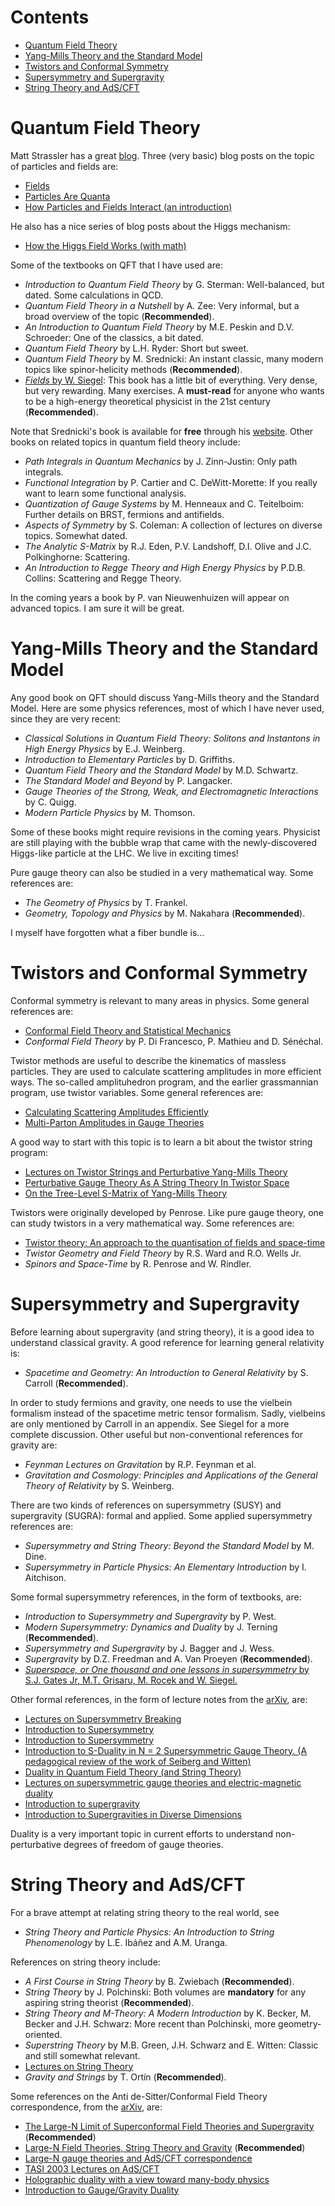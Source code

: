 # Contents

* [Quantum Field Theory](https://github.com/meirizarrygelpi/hep-th-references/blob/master/references.md#quantum-field-theory)
* [Yang-Mills Theory and the Standard Model](https://github.com/meirizarrygelpi/hep-th-references/blob/master/references.md#yang-mills-theory-and-the-standard-model)
* [Twistors and Conformal Symmetry](https://github.com/meirizarrygelpi/hep-th-references/blob/master/references.md#twistors-and-conformal-symmetry)
* [Supersymmetry and Supergravity](https://github.com/meirizarrygelpi/hep-th-references/blob/master/references.md#supersymmetry-and-supergravity)
* [String Theory and AdS/CFT](https://github.com/meirizarrygelpi/hep-th-references/blob/master/references.md#string-theory-and-adscft)

# Quantum Field Theory

Matt Strassler has a great [blog](http://profmattstrassler.com/). Three (very basic) blog posts on the topic of particles and fields are:

* [Fields](http://profmattstrassler.com/articles-and-posts/particle-physics-basics/fields-and-their-particles-with-math/fields/)
* [Particles Are Quanta](http://profmattstrassler.com/articles-and-posts/particle-physics-basics/fields-and-their-particles-with-math/7-particles-are-quanta/)
* [How Particles and Fields Interact (an introduction)](http://profmattstrassler.com/articles-and-posts/particle-physics-basics/fields-and-their-particles-with-math/8-how-particles-and-fields-interact/)

He also has a nice series of blog posts about the Higgs mechanism:

* [How the Higgs Field Works (with math)](http://profmattstrassler.com/articles-and-posts/particle-physics-basics/how-the-higgs-field-works-with-math/)

Some of the textbooks on QFT that I have used are:

* *Introduction to Quantum Field Theory* by G. Sterman: Well-balanced, but dated. Some calculations in QCD.
* *Quantum Field Theory in a Nutshell* by A. Zee: Very informal, but a broad overview of the topic (**Recommended**).
* *An Introduction to Quantum Field Theory* by M.E. Peskin and D.V. Schroeder: One of the classics, a bit dated.
* *Quantum Field Theory* by L.H. Ryder: Short but sweet.
* *Quantum Field Theory* by M. Srednicki: An instant classic, many modern topics like spinor-helicity methods (**Recommended**).
* [*Fields* by W. Siegel](http://insti.physics.sunysb.edu/~siegel/errata.html): This book has a little bit of everything. Very dense, but very rewarding. Many exercises. A **must-read** for anyone who wants to be a high-energy theoretical physicist in the 21st century (**Recommended**).

Note that Srednicki's book is available for **free** through his [website](http://web.physics.ucsb.edu/~mark/qft.html). Other books on related topics in quantum field theory include:

* *Path Integrals in Quantum Mechanics* by J. Zinn-Justin: Only path integrals.
* *Functional Integration* by P. Cartier and C. DeWitt-Morette: If you really want to learn some functional analysis.
* *Quantization of Gauge Systems* by M. Henneaux and C. Teitelboim: Further details on BRST, fermions and antifields.
* *Aspects of Symmetry* by S. Coleman: A collection of lectures on diverse topics. Somewhat dated.
* *The Analytic S-Matrix* by R.J. Eden, P.V. Landshoff, D.I. Olive and J.C. Polkinghorne: Scattering.
* *An Introduction to Regge Theory and High Energy Physics* by P.D.B. Collins: Scattering and Regge Theory.

In the coming years a book by P. van Nieuwenhuizen will appear on advanced topics. I am sure it will be great.

# Yang-Mills Theory and the Standard Model

Any good book on QFT should discuss Yang-Mills theory and the Standard Model. Here are some physics references, most of which I have never used, since they are very recent:

* *Classical Solutions in Quantum Field Theory: Solitons and Instantons in High Energy Physics* by E.J. Weinberg.
* *Introduction to Elementary Particles* by D. Griffiths.
* *Quantum Field Theory and the Standard Model* by M.D. Schwartz.
* *The Standard Model and Beyond* by P. Langacker.
* *Gauge Theories of the Strong, Weak, and Electromagnetic Interactions* by C. Quigg.
* *Modern Particle Physics* by M. Thomson.

Some of these books might require revisions in the coming years. Physicist are still playing with the bubble wrap that came with the newly-discovered Higgs-like particle at the LHC. We live in exciting times!

Pure gauge theory can also be studied in a very mathematical way. Some references are:

* *The Geometry of Physics* by T. Frankel.
* *Geometry, Topology and Physics* by M. Nakahara (**Recommended**).

I myself have forgotten what a fiber bundle is...

# Twistors and Conformal Symmetry

Conformal symmetry is relevant to many areas in physics. Some general references are:

* [Conformal Field Theory and Statistical Mechanics](http://arxiv.org/abs/0807.3472)
* *Conformal Field Theory* by P. Di Francesco, P. Mathieu and D. Sénéchal.

Twistor methods are useful to describe the kinematics of massless particles. They are used to calculate scattering amplitudes in more efficient ways. The so-called amplituhedron program, and the earlier grassmannian program, use twistor variables. Some general references are:

* [Calculating Scattering Amplitudes Efficiently](http://arxiv.org/abs/hep-ph/9601359)
* [Multi-Parton Amplitudes in Gauge Theories](http://arxiv.org/abs/hep-th/0509223)

A good way to start with this topic is to learn a bit about the twistor string program:

* [Lectures on Twistor Strings and Perturbative Yang-Mills Theory](http://arxiv.org/abs/hep-th/0504194)
* [Perturbative Gauge Theory As A String Theory In Twistor Space](http://arxiv.org/abs/hep-th/0312171)
* [On the Tree-Level S-Matrix of Yang-Mills Theory](http://arxiv.org/abs/hep-th/0403190)

Twistors were originally developed by Penrose. Like pure gauge theory, one can study twistors in a very mathematical way. Some references are:

* [Twistor theory: An approach to the quantisation of fields and space-time](http://dx.doi.org/10.1016/0370-1573(73)90008-2)
* *Twistor Geometry and Field Theory* by R.S. Ward and R.O. Wells Jr.
* *Spinors and Space-Time* by R. Penrose and W. Rindler.

# Supersymmetry and Supergravity

Before learning about supergravity (and string theory), it is a good idea to understand classical gravity. A good reference for learning general relativity is:

* *Spacetime and Geometry: An Introduction to General Relativity* by S. Carroll (**Recommended**).

In order to study fermions and gravity, one needs to use the vielbein formalism instead of the spacetime metric tensor formalism. Sadly, vielbeins are only mentioned by Carroll in an appendix. See Siegel for a more complete discussion. Other useful but non-conventional references for gravity are:

* *Feynman Lectures on Gravitation* by R.P. Feynman et al.
* *Gravitation and Cosmology: Principles and Applications of the General Theory of Relativity* by S. Weinberg.

There are two kinds of references on supersymmetry (SUSY) and supergravity (SUGRA): formal and applied. Some applied supersymmetry references are:

* *Supersymmetry and String Theory: Beyond the Standard Model* by M. Dine.
* *Supersymmetry in Particle Physics: An Elementary Introduction* by I. Aitchison.

Some formal supersymmetry references, in the form of textbooks, are:

* *Introduction to Supersymmetry and Supergravity* by P. West.
* *Modern Supersymmetry: Dynamics and Duality* by J. Terning (**Recommended**).
* *Supersymmetry and Supergravity* by J. Bagger and J. Wess.
* *Supergravity* by D.Z. Freedman and A. Van Proeyen (**Recommended**).
* [*Superspace, or One thousand and one lessons in supersymmetry* by S.J. Gates Jr, M.T. Grisaru, M. Rocek and W. Siegel.](http://arxiv.org/abs/hep-th/0108200)

Other formal references, in the form of lecture notes from the [arXiv](http://arxiv.org), are:

* [Lectures on Supersymmetry Breaking](http://arxiv.org/abs/hep-ph/0702069)
* [Introduction to Supersymmetry](http://arxiv.org/abs/hep-th/0101055)
* [Introduction to Supersymmetry](http://arxiv.org/abs/hep-th/9612114)
* [Introduction to S-Duality in N = 2 Supersymmetric Gauge Theory. (A pedagogical review of the work of Seiberg and Witten)](http://arxiv.org/abs/hep-th/9701069)
* [Duality in Quantum Field Theory (and String Theory)](http://arxiv.org/abs/hep-th/9709180)
* [Lectures on supersymmetric gauge theories and electric-magnetic duality](http://arxiv.org/abs/hep-th/9509066)
* [Introduction to supergravity](http://arxiv.org/abs/1112.3502)
* [Introduction to Supergravities in Diverse Dimensions](http://arxiv.org/abs/hep-th/9802138)

Duality is a very important topic in current efforts to understand non-perturbative degrees of freedom of gauge theories.

# String Theory and AdS/CFT

For a brave attempt at relating string theory to the real world, see

* *String Theory and Particle Physics: An Introduction to String Phenomenology* by L.E. Ibáñez and A.M. Uranga.

References on string theory include:

* *A First Course in String Theory* by B. Zwiebach (**Recommended**).
* *String Theory* by J. Polchinski: Both volumes are **mandatory** for any aspiring string theorist (**Recommended**).
* *String Theory and M-Theory: A Modern Introduction* by K. Becker, M. Becker and J.H. Schwarz: More recent than Polchinski, more geometry-oriented.
* *Superstring Theory* by M.B. Green, J.H. Schwarz and E. Witten: Classic and still somewhat relevant.
* [Lectures on String Theory](http://arxiv.org/abs/0908.0333)
* *Gravity and Strings* by T. Ortín (**Recommended**).

Some references on the Anti de-Sitter/Conformal Field Theory correspondence, from the [arXiv](http://arxiv.org), are:

* [The Large-N Limit of Superconformal Field Theories and Supergravity](http://arxiv.org/abs/hep-th/9711200) (**Recommended**)
* [Large-N Field Theories, String Theory and Gravity](http://arxiv.org/abs/hep-th/9905111) (**Recommended**)
* [Large-N gauge theories and AdS/CFT correspondence](http://arxiv.org/abs/hep-th/9908148)
* [TASI 2003 Lectures on AdS/CFT](http://arxiv.org/abs/hep-th/0309246)
* [Holographic duality with a view toward many-body physics](http://arxiv.org/abs/0909.0518)
* [Introduction to Gauge/Gravity Duality](http://arxiv.org/abs/1010.6134)